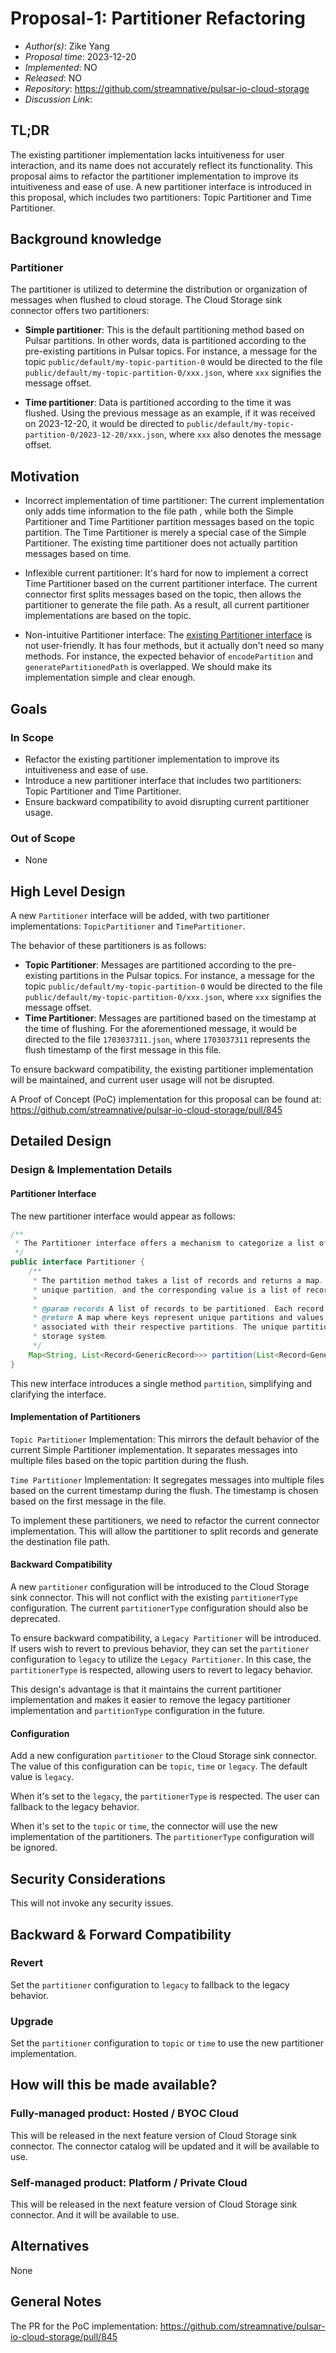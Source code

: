 # Proposal-1: Partitioner Refactoring

- *Author(s)*: Zike Yang
- *Proposal time*: 2023-12-20
- *Implemented*: NO
- *Released*: NO
- *Repository*: https://github.com/streamnative/pulsar-io-cloud-storage
- *Discussion Link*:

## TL;DR

The existing partitioner implementation lacks intuitiveness for user interaction, and its name does not accurately
reflect its functionality. This proposal aims to refactor the partitioner implementation to improve its intuitiveness
and ease of use. A new partitioner interface is introduced in this proposal, which includes two partitioners: Topic
Partitioner and Time Partitioner.

## Background knowledge

### Partitioner

The partitioner is utilized to determine the distribution or organization of messages when flushed to cloud storage.
The Cloud Storage sink connector offers two partitioners:

- **Simple partitioner**: This is the default partitioning method based on Pulsar partitions. In other words, data is
  partitioned according to the pre-existing partitions in Pulsar topics. For instance, a message for the
  topic `public/default/my-topic-partition-0` would be directed to the
  file `public/default/my-topic-partition-0/xxx.json`, where `xxx` signifies the message offset.

- **Time partitioner**: Data is partitioned according to the time it was flushed. Using the previous message as an
  example, if it was received on 2023-12-20, it would be directed
  to `public/default/my-topic-partition-0/2023-12-20/xxx.json`, where `xxx` also denotes the message offset.

## Motivation

- Incorrect implementation of time partitioner: The current implementation only adds time information to the file path
  , while both the Simple Partitioner and Time Partitioner partition messages based on the topic partition.
  The Time Partitioner is merely a special case of the Simple Partitioner. The existing time partitioner does not
  actually partition messages based on time.

- Inflexible current partitioner: It's hard for now to implement a correct Time Partitioner
  based on the current partitioner interface. The current connector first splits messages based on the topic, then
  allows the partitioner to
  generate the file path. As a result, all current partitioner implementations are based on the topic.

- Non-intuitive Partitioner interface:
  The [existing Partitioner interface](https://github.com/streamnative/pulsar-io-cloud-storage/blob/master/src/main/java/org/apache/pulsar/io/jcloud/partitioner/Partitioner.java)
  is not user-friendly. It has four methods, but it actually don't need so many methods. For instance, the expected
  behavior of `encodePartition` and `generatePartitionedPath` is overlapped.
  We should make its implementation simple and clear enough.

## Goals

### In Scope

- Refactor the existing partitioner implementation to improve its intuitiveness and ease of use.
- Introduce a new partitioner interface that includes two partitioners: Topic Partitioner and Time Partitioner.
- Ensure backward compatibility to avoid disrupting current partitioner usage.

### Out of Scope

- None

## High Level Design

A new `Partitioner` interface will be added, with two partitioner implementations: `TopicPartitioner`
and `TimePartitioner`.

The behavior of these partitioners is as follows:

- **Topic Partitioner**: Messages are partitioned according to the pre-existing partitions in the Pulsar topics. For
  instance, a message for the topic `public/default/my-topic-partition-0` would be directed to the
  file `public/default/my-topic-partition-0/xxx.json`, where `xxx` signifies the message offset.
- **Time Partitioner**: Messages are partitioned based on the timestamp at the time of flushing. For the aforementioned
  message, it would be directed to the file `1703037311.json`, where `1703037311` represents the flush timestamp of the
  first message in this file.

To ensure backward compatibility, the existing partitioner implementation will be maintained, and current user usage
will not be disrupted.

A Proof of Concept (PoC) implementation for this proposal can be found
at: https://github.com/streamnative/pulsar-io-cloud-storage/pull/845

## Detailed Design

### Design & Implementation Details

#### Partitioner Interface

The new partitioner interface would appear as follows:

```java
/**
 * The Partitioner interface offers a mechanism to categorize a list of records into distinct parts.
 */
public interface Partitioner {
    /**
     * The partition method takes a list of records and returns a map. Each key in the map represents a
     * unique partition, and the corresponding value is a list of records that belong to that partition.
     *
     * @param records A list of records to be partitioned. Each record is of the type GenericRecord.
     * @return A map where keys represent unique partitions and values are lists of records
     * associated with their respective partitions. The unique partition is consistently used as a file path in the cloud
     * storage system.
     */
    Map<String, List<Record<GenericRecord>>> partition(List<Record<GenericRecord>> records);
}
```

This new interface introduces a single method `partition`, simplifying and clarifying the interface.

#### Implementation of Partitioners

`Topic Partitioner` Implementation: This mirrors the default behavior of the current Simple Partitioner implementation.
It separates messages into multiple files based on the topic partition during the flush.

`Time Partitioner` Implementation: It segregates messages into multiple files based on the current timestamp during the
flush. The timestamp is chosen based on the first message in the file.

To implement these partitioners, we need to refactor the current connector implementation. This will allow the
partitioner to split records and generate the destination file path.

#### Backward Compatibility

A new `partitioner` configuration will be introduced to the Cloud Storage sink connector. This will not conflict with
the existing `partitionerType` configuration. The current `partitionerType` configuration should also be deprecated.

To ensure backward compatibility, a `Legacy Partitioner` will be introduced. If users wish to revert to previous
behavior, they can set the `partitioner` configuration to `legacy` to utilize the `Legacy Partitioner`. In this case,
the `partitionerType` is respected, allowing users to revert to legacy behavior.

This design's advantage is that it maintains the current partitioner implementation and makes it easier to remove the
legacy partitioner implementation and `partitionType` configuration in the future.

#### Configuration

Add a new configuration `partitioner` to the Cloud Storage sink connector. The value of this configuration can
be `topic`, `time` or `legacy`. The default value is `legacy`.

When it's set to the `legacy`, the `partitionerType` is respected. The user can fallback to the legacy behavior.

When it's set to the `topic` or `time`, the connector will use the new implementation of the partitioners.
The `partitionerType` configuration will be ignored.

## Security Considerations

This will not invoke any security issues.

## Backward & Forward Compatibility

### Revert

Set the `partitioner` configuration to `legacy` to fallback to the legacy behavior.

### Upgrade

Set the `partitioner` configuration to `topic` or `time` to use the new partitioner implementation.

## How will this be made available?

### Fully-managed product: Hosted / BYOC Cloud

This will be released in the next feature version of Cloud Storage sink connector.
The connector catalog will be updated and it will be available to use.

### Self-managed product: Platform / Private Cloud

This will be released in the next feature version of Cloud Storage sink connector.
And it will be available to use.

## Alternatives

None

## General Notes

The PR for the PoC implementation: https://github.com/streamnative/pulsar-io-cloud-storage/pull/845
